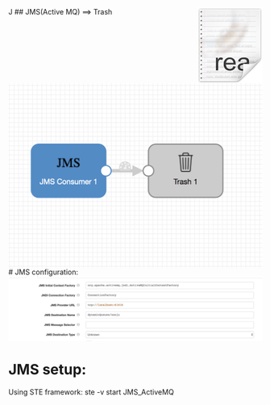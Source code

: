 <img src="/images/readme.png" align="right" />
J
## JMS(Active MQ) ==> Trash
<img src="/images/JMS_pipeline.png" align="center" />
# JMS configuration:

<img src="/images/JMS.png" align="center" />

# JMS setup:

Using STE framework: ste -v start JMS_ActiveMQ



